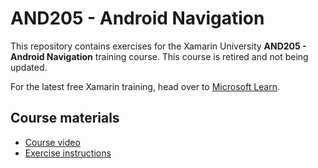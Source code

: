 # AND205 - Android Navigation

This repository contains exercises for the Xamarin University **AND205 - Android Navigation** training course. This course is retired and not being updated.

For the latest free Xamarin training, head over to [Microsoft Learn](https://aka.ms/learn-xamarin).

## Course materials

* [Course video](https://youtu.be/48P9lIIlGug)
* [Exercise instructions](https://XamarinUniversity.github.io/AND205/)
